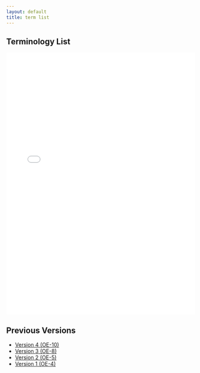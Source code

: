 ```yaml
---
layout: default
title: term list
---
```


## Terminology List
<iframe src="OE_Beer_Advisor_TermList.xlsx" style="width: 100%; height: 700px;border: none;"></iframe>

## Previous Versions
- [Version 4 (OE-10)](files/OE_Beer_Advisor_TermList_v4.xlsx)
- [Version 3 (OE-8)](files/OE_Beer_Advisor_TermList_v3.xlsx)
- [Version 2 (OE-5)](files/OE_Beer_Advisor_TermList_v2.xlsx)
- [Version 1 (OE-4)](files/OE_Beer_Advisor_TermList_v1.xlsx)